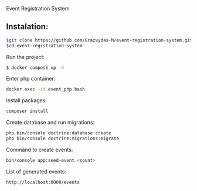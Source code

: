 Event Registration System

Instalation:
------
```bash
$git clone https://github.com/Grazvydas-M/event-registration-system.git
$cd event-registration-system
```
Run the project:

```bash
$ docker compose up -d
```
Enter php container:
```bash
docker exec -it event_php bash
```
Install packages:
```bash
composer install
```
Create database and run migrations:
```bash
php bin/console doctrine:database:create
php bin/console doctrine:migrations:migrate
```

Command to create events:
```bash
bin/console app:seed-event <count>
```
List of generated events:
```bash
http://localhost:8000/events
```
